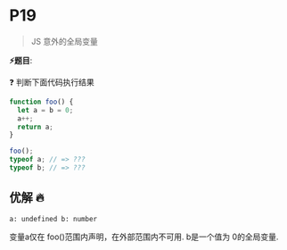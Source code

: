 # P19

> JS 意外的全局变量

**⚡题目**:

❓ 判断下面代码执行结果

```js
function foo() {
  let a = b = 0;
  a++;
  return a;
}

foo();
typeof a; // => ???
typeof b; // => ???
```

## 优解 🔥

`a: undefined b: number`

变量a仅在 foo()范围内声明，在外部范围内不可用.
b是一个值为 0的全局变量.
